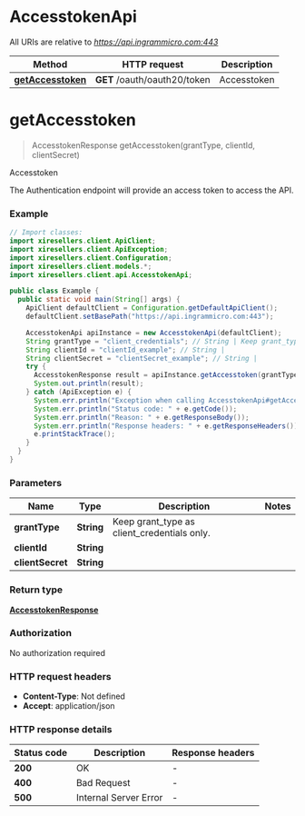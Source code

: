 # AccesstokenApi

All URIs are relative to *https://api.ingrammicro.com:443*

| Method | HTTP request | Description |
|------------- | ------------- | -------------|
| [**getAccesstoken**](AccesstokenApi.md#getAccesstoken) | **GET** /oauth/oauth20/token | Accesstoken |


<a id="getAccesstoken"></a>
# **getAccesstoken**
> AccesstokenResponse getAccesstoken(grantType, clientId, clientSecret)

Accesstoken

The Authentication endpoint will provide an access token to access the API.

### Example
```java
// Import classes:
import xiresellers.client.ApiClient;
import xiresellers.client.ApiException;
import xiresellers.client.Configuration;
import xiresellers.client.models.*;
import xiresellers.client.api.AccesstokenApi;

public class Example {
  public static void main(String[] args) {
    ApiClient defaultClient = Configuration.getDefaultApiClient();
    defaultClient.setBasePath("https://api.ingrammicro.com:443");

    AccesstokenApi apiInstance = new AccesstokenApi(defaultClient);
    String grantType = "client_credentials"; // String | Keep grant_type as client_credentials only.
    String clientId = "clientId_example"; // String | 
    String clientSecret = "clientSecret_example"; // String | 
    try {
      AccesstokenResponse result = apiInstance.getAccesstoken(grantType, clientId, clientSecret);
      System.out.println(result);
    } catch (ApiException e) {
      System.err.println("Exception when calling AccesstokenApi#getAccesstoken");
      System.err.println("Status code: " + e.getCode());
      System.err.println("Reason: " + e.getResponseBody());
      System.err.println("Response headers: " + e.getResponseHeaders());
      e.printStackTrace();
    }
  }
}
```

### Parameters

| Name | Type | Description  | Notes |
|------------- | ------------- | ------------- | -------------|
| **grantType** | **String**| Keep grant_type as client_credentials only. | |
| **clientId** | **String**|  | |
| **clientSecret** | **String**|  | |

### Return type

[**AccesstokenResponse**](AccesstokenResponse.md)

### Authorization

No authorization required

### HTTP request headers

 - **Content-Type**: Not defined
 - **Accept**: application/json

### HTTP response details
| Status code | Description | Response headers |
|-------------|-------------|------------------|
| **200** | OK |  -  |
| **400** | Bad Request |  -  |
| **500** | Internal Server Error |  -  |

